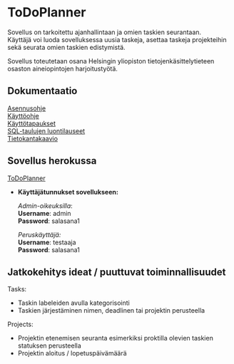 # ToDoPlanner

Sovellus on tarkoitettu ajanhallintaan ja omien taskien seurantaan.  
Käyttäjä voi luoda sovelluksessa uusia taskeja, asettaa taskeja projekteihin sekä seurata omien taskien edistymistä.  

Sovellus toteutetaan osana Helsingin yliopiston tietojenkäsittelytieteen osaston aineiopintojen harjoitustyötä.

## Dokumentaatio
[Asennusohje](https://github.com/Patrieli/ToDoPlanner/blob/master/documentation/asennusohje.md)  
[Käyttöohje](https://github.com/Patrieli/ToDoPlanner/blob/master/documentation/kayttoohje.md)  
[Käyttötapaukset](https://github.com/Patrieli/ToDoPlanner/blob/master/documentation/k%C3%A4ytt%C3%B6tapaukset.md)  
[SQL-taulujen luontilauseet](https://github.com/Patrieli/ToDoPlanner/blob/master/documentation/taulujenluontiskriptit.md)  
[Tietokantakaavio](https://github.com/Patrieli/ToDoPlanner/blob/master/documentation/pictures/tietokantakaavio.jpg) 


## Sovellus herokussa
[ToDoPlanner](https://todoplanneri.herokuapp.com/)

- **Käyttäjätunnukset sovellukseen:**  

	 *Admin-oikeuksilla*:  
  **Username**: admin  
  **Password**: salasana1  

	*Peruskäyttäjä:*  
  **Username**: testaaja  
  **Password**: salasana1  

## Jatkokehitys ideat / puuttuvat toiminnallisuudet  
Tasks:  
- Taskin labeleiden avulla kategorisointi  
- Taskien järjestäminen nimen, deadlinen tai projektin perusteella  

Projects:  
- Projektin etenemisen seuranta esimerkiksi proktilla olevien taskien statuksen perusteella  
- Projektin aloitus / lopetuspäivämäärä
